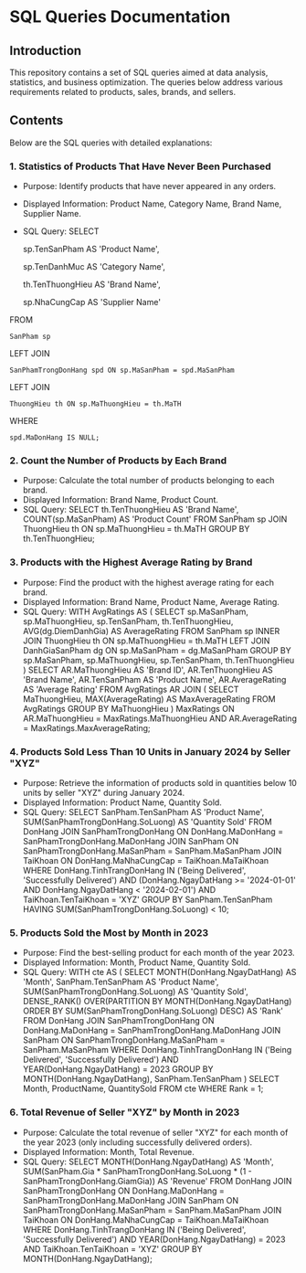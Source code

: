 # SQL Queries Documentation

## Introduction

This repository contains a set of SQL queries aimed at data analysis, statistics, and business optimization. The queries below address various requirements related to products, sales, brands, and sellers.

## Contents

Below are the SQL queries with detailed explanations:

### 1. Statistics of Products That Have Never Been Purchased
- Purpose:
Identify products that have never appeared in any orders.
- Displayed Information:
Product Name, Category Name, Brand Name, Supplier Name.
- SQL Query:
SELECT

  sp.TenSanPham AS 'Product Name',

  sp.TenDanhMuc AS 'Category Name',

  th.TenThuongHieu AS 'Brand Name',

  sp.NhaCungCap AS 'Supplier Name'

FROM
    
    SanPham sp

LEFT JOIN
    
    SanPhamTrongDonHang spd ON sp.MaSanPham = spd.MaSanPham

LEFT JOIN
    
    ThuongHieu th ON sp.MaThuongHieu = th.MaTH

WHERE
    
    spd.MaDonHang IS NULL;

  ### 2. Count the Number of Products by Each Brand
- Purpose:
Calculate the total number of products belonging to each brand.
- Displayed Information:
Brand Name, Product Count.
- SQL Query:
SELECT
    th.TenThuongHieu AS 'Brand Name',
    COUNT(sp.MaSanPham) AS 'Product Count'
FROM
    SanPham sp
JOIN
    ThuongHieu th ON sp.MaThuongHieu = th.MaTH
GROUP BY
    th.TenThuongHieu;

### 3. Products with the Highest Average Rating by Brand
- Purpose:
Find the product with the highest average rating for each brand.
- Displayed Information:
Brand Name, Product Name, Average Rating.
- SQL Query:
WITH AvgRatings AS (
    SELECT
        sp.MaSanPham,
        sp.MaThuongHieu,
        sp.TenSanPham,
        th.TenThuongHieu,
        AVG(dg.DiemDanhGia) AS AverageRating
    FROM
        SanPham sp
    INNER JOIN
        ThuongHieu th ON sp.MaThuongHieu = th.MaTH
    LEFT JOIN
        DanhGiaSanPham dg ON sp.MaSanPham = dg.MaSanPham
    GROUP BY
        sp.MaSanPham, sp.MaThuongHieu, sp.TenSanPham, th.TenThuongHieu
)
SELECT
    AR.MaThuongHieu AS 'Brand ID',
    AR.TenThuongHieu AS 'Brand Name',
    AR.TenSanPham AS 'Product Name',
    AR.AverageRating AS 'Average Rating'
FROM
    AvgRatings AR
JOIN (
    SELECT
        MaThuongHieu,
        MAX(AverageRating) AS MaxAverageRating
    FROM
        AvgRatings
    GROUP BY
        MaThuongHieu
) MaxRatings ON AR.MaThuongHieu = MaxRatings.MaThuongHieu
    AND AR.AverageRating = MaxRatings.MaxAverageRating;

### 4. Products Sold Less Than 10 Units in January 2024 by Seller "XYZ"
- Purpose:
Retrieve the information of products sold in quantities below 10 units by seller "XYZ" during January 2024.
- Displayed Information:
Product Name, Quantity Sold.
- SQL Query:
SELECT
    SanPham.TenSanPham AS 'Product Name',
    SUM(SanPhamTrongDonHang.SoLuong) AS 'Quantity Sold'
FROM DonHang
JOIN SanPhamTrongDonHang ON DonHang.MaDonHang = SanPhamTrongDonHang.MaDonHang
JOIN SanPham ON SanPhamTrongDonHang.MaSanPham = SanPham.MaSanPham
JOIN TaiKhoan ON DonHang.MaNhaCungCap = TaiKhoan.MaTaiKhoan
WHERE
    DonHang.TinhTrangDonHang IN ('Being Delivered', 'Successfully Delivered')
    AND (DonHang.NgayDatHang >= '2024-01-01' AND DonHang.NgayDatHang < '2024-02-01')
    AND TaiKhoan.TenTaiKhoan = 'XYZ'
GROUP BY
    SanPham.TenSanPham
HAVING
    SUM(SanPhamTrongDonHang.SoLuong) < 10;

### 5. Products Sold the Most by Month in 2023
- Purpose:
Find the best-selling product for each month of the year 2023.
- Displayed Information:
Month, Product Name, Quantity Sold.
- SQL Query:
WITH cte AS (
    SELECT
        MONTH(DonHang.NgayDatHang) AS 'Month',
        SanPham.TenSanPham AS 'Product Name',
        SUM(SanPhamTrongDonHang.SoLuong) AS 'Quantity Sold',
        DENSE_RANK() OVER(PARTITION BY MONTH(DonHang.NgayDatHang) ORDER BY SUM(SanPhamTrongDonHang.SoLuong) DESC) AS 'Rank'
    FROM DonHang
    JOIN SanPhamTrongDonHang ON DonHang.MaDonHang = SanPhamTrongDonHang.MaDonHang
    JOIN SanPham ON SanPhamTrongDonHang.MaSanPham = SanPham.MaSanPham
    WHERE
        DonHang.TinhTrangDonHang IN ('Being Delivered', 'Successfully Delivered')
        AND YEAR(DonHang.NgayDatHang) = 2023
    GROUP BY
        MONTH(DonHang.NgayDatHang), SanPham.TenSanPham
)
SELECT
    Month,
    ProductName,
    QuantitySold
FROM cte
WHERE
    Rank = 1;

### 6. Total Revenue of Seller "XYZ" by Month in 2023
- Purpose:
Calculate the total revenue of seller "XYZ" for each month of the year 2023 (only including successfully delivered orders).
- Displayed Information:
Month, Total Revenue.
- SQL Query:
SELECT
    MONTH(DonHang.NgayDatHang) AS 'Month',
    SUM(SanPham.Gia * SanPhamTrongDonHang.SoLuong * (1 - SanPhamTrongDonHang.GiamGia)) AS 'Revenue'
FROM DonHang
JOIN SanPhamTrongDonHang ON DonHang.MaDonHang = SanPhamTrongDonHang.MaDonHang
JOIN SanPham ON SanPhamTrongDonHang.MaSanPham = SanPham.MaSanPham
JOIN TaiKhoan ON DonHang.MaNhaCungCap = TaiKhoan.MaTaiKhoan
WHERE
    DonHang.TinhTrangDonHang IN ('Being Delivered', 'Successfully Delivered')
    AND YEAR(DonHang.NgayDatHang) = 2023
    AND TaiKhoan.TenTaiKhoan = 'XYZ'
GROUP BY MONTH(DonHang.NgayDatHang);
